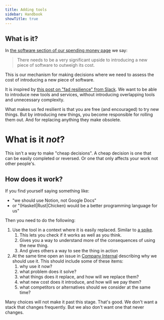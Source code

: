 ```yaml
---
title: Adding tools
sidebar: Handbook
showTitle: true
---
```


## What is it?

In [the software section of our spending money page](/handbook/people/spending-money#software) we say:

> There needs to be a very significant upside to introducing a new piece of software to outweigh its cost.

This is our mechanism for making decisions where we need to assess the cost of introducing a new piece of software.  

It is inspired by [this post on "fad resilience" from Slack](https://slack.engineering/how-big-technical-changes-happen-at-slack/). We want to be able to introduce new tools and services, without introducing overlapping tools and unnecessary complexity.

What makes us fed resilient is that you are free (and encouraged) to try new things. But by introducing new things, you become responsible for rolling them out. And for replacing anything they make obsolete.

# What is it *not*?

This isn't a way to make "cheap decisions". A cheap decision is one that can be easily completed or reversed. Or one that only affects your work not other people's. 

## How does it work?

If you find yourself saying something like:

* "we should use Notion, not Google Docs"
* or "(Haskell|Rust|Chicken) would be a better programming language for us"

Then you need to do the following:

1) Use the tool in a context where it is easily replaced. Similar to [a spike](https://wiki.c2.com/?SpikeSolution). 
   1) This lets you check if it works as well as you think. 
   2) Gives you a way to understand more of the consequences of using the new thing.
   3) And gives others a way to see the thing in action
2) At the same time open an issue in [Company Internal](https://github.com/PostHog/company-internal) describing why we should use it. This should include some of these items:
   1) why use it now?
   2) what problem does it solve?
   3) what things does it replace, and how will we replace them?
   4) what new cost does it introduce, and how will we pay them?
   5) what competitors or alternatives should we consider at the same time?

Many choices will not make it past this stage. That's good. We don't want a stack that changes frequently. But we also don't want one that never changes.